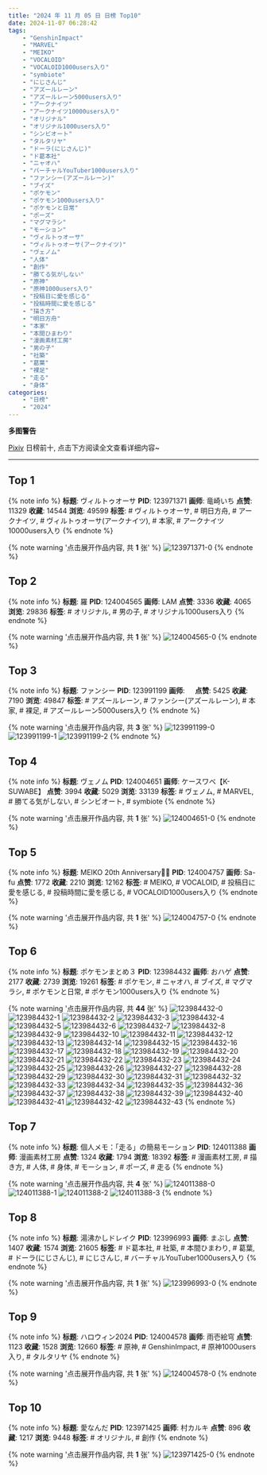 ```yaml
---
title: "2024 年 11 月 05 日 日榜 Top10"
date: 2024-11-07 06:28:42
tags:
    - "GenshinImpact"
    - "MARVEL"
    - "MEIKO"
    - "VOCALOID"
    - "VOCALOID1000users入り"
    - "symbiote"
    - "にじさんじ"
    - "アズールレーン"
    - "アズールレーン5000users入り"
    - "アークナイツ"
    - "アークナイツ10000users入り"
    - "オリジナル"
    - "オリジナル1000users入り"
    - "シンビオート"
    - "タルタリヤ"
    - "ドーラ(にじさんじ)"
    - "ド葛本社"
    - "ニャオハ"
    - "バーチャルYouTuber1000users入り"
    - "ファンシー(アズールレーン)"
    - "ブイズ"
    - "ポケモン"
    - "ポケモン1000users入り"
    - "ポケモンと日常"
    - "ポーズ"
    - "マグマラシ"
    - "モーション"
    - "ヴィルトゥオーサ"
    - "ヴィルトゥオーサ(アークナイツ)"
    - "ヴェノム"
    - "人体"
    - "創作"
    - "勝てる気がしない"
    - "原神"
    - "原神1000users入り"
    - "投稿日に愛を感じる"
    - "投稿時間に愛を感じる"
    - "描き方"
    - "明日方舟"
    - "本家"
    - "本間ひまわり"
    - "漫画素材工房"
    - "男の子"
    - "社築"
    - "葛葉"
    - "裸足"
    - "走る"
    - "身体"
categories:
    - "日榜"
    - "2024"
---
```


<i class="fa fa-triangle-exclamation"></i>**多图警告**<i class="fa fa-triangle-exclamation"></i>

[Pixiv](https://www.pixiv.net/) 日榜前十, 点击下方阅读全文查看详细内容~

<!-- more -->

---

## Top 1

{% note info %}
**标题**: ヴィルトゥオーサ
**PID**: 123971371 **画师**: 竜崎いち
**点赞**: 11329 **收藏**: 14544 **浏览**: 49599
**标签**: # ヴィルトゥオーサ, # 明日方舟, # アークナイツ, # ヴィルトゥオーサ(アークナイツ), # 本家, # アークナイツ10000users入り
{% endnote %}

{% note warning '点击展开作品内容, 共 **1** 张' %}
![123971371-0](https://i.pixiv.re/img-original/img/2024/11/04/00/00/15/123971371_p0.jpg)
{% endnote %}

## Top 2

{% note info %}
**标题**: 羅
**PID**: 124004565 **画师**: LAM
**点赞**: 3336 **收藏**: 4065 **浏览**: 29836
**标签**: # オリジナル, # 男の子, # オリジナル1000users入り
{% endnote %}

{% note warning '点击展开作品内容, 共 **1** 张' %}
![124004565-0](https://i.pixiv.re/img-original/img/2024/11/05/00/00/08/124004565_p0.jpg)
{% endnote %}

## Top 3

{% note info %}
**标题**: ファンシー
**PID**: 123991199 **画师**: ㅤ
**点赞**: 5425 **收藏**: 7190 **浏览**: 49847
**标签**: # アズールレーン, # ファンシー(アズールレーン), # 本家, # 裸足, # アズールレーン5000users入り
{% endnote %}

{% note warning '点击展开作品内容, 共 **3** 张' %}
![123991199-0](https://i.pixiv.re/img-original/img/2024/11/04/17/27/05/123991199_p0.png)
![123991199-1](https://i.pixiv.re/img-original/img/2024/11/04/17/27/05/123991199_p1.png)
![123991199-2](https://i.pixiv.re/img-original/img/2024/11/04/17/27/05/123991199_p2.png)
{% endnote %}

## Top 4

{% note info %}
**标题**: ヴェノム
**PID**: 124004651 **画师**: ケースワベ【K-SUWABE】
**点赞**: 3994 **收藏**: 5029 **浏览**: 33139
**标签**: # ヴェノム, # MARVEL, # 勝てる気がしない, # シンビオート, # symbiote
{% endnote %}

{% note warning '点击展开作品内容, 共 **1** 张' %}
![124004651-0](https://i.pixiv.re/img-original/img/2024/11/05/00/00/27/124004651_p0.jpg)
{% endnote %}

## Top 5

{% note info %}
**标题**: MEIKO 20th Anniversary🎂🎉
**PID**: 124004757 **画师**: Sa-fu
**点赞**: 1772 **收藏**: 2210 **浏览**: 12162
**标签**: # MEIKO, # VOCALOID, # 投稿日に愛を感じる, # 投稿時間に愛を感じる, # VOCALOID1000users入り
{% endnote %}

{% note warning '点击展开作品内容, 共 **1** 张' %}
![124004757-0](https://i.pixiv.re/img-original/img/2024/11/05/00/00/58/124004757_p0.jpg)
{% endnote %}

## Top 6

{% note info %}
**标题**: ポケモンまとめ３
**PID**: 123984432 **画师**: おハゲ
**点赞**: 2177 **收藏**: 2739 **浏览**: 19261
**标签**: # ポケモン, # ニャオハ, # ブイズ, # マグマラシ, # ポケモンと日常, # ポケモン1000users入り
{% endnote %}

{% note warning '点击展开作品内容, 共 **44** 张' %}
![123984432-0](https://i.pixiv.re/img-original/img/2024/11/04/12/08/06/123984432_p0.jpg)
![123984432-1](https://i.pixiv.re/img-original/img/2024/11/04/12/08/06/123984432_p1.jpg)
![123984432-2](https://i.pixiv.re/img-original/img/2024/11/04/12/08/06/123984432_p2.jpg)
![123984432-3](https://i.pixiv.re/img-original/img/2024/11/04/12/08/06/123984432_p3.jpg)
![123984432-4](https://i.pixiv.re/img-original/img/2024/11/04/12/08/06/123984432_p4.jpg)
![123984432-5](https://i.pixiv.re/img-original/img/2024/11/04/12/08/06/123984432_p5.jpg)
![123984432-6](https://i.pixiv.re/img-original/img/2024/11/04/12/08/06/123984432_p6.jpg)
![123984432-7](https://i.pixiv.re/img-original/img/2024/11/04/12/08/06/123984432_p7.jpg)
![123984432-8](https://i.pixiv.re/img-original/img/2024/11/04/12/08/06/123984432_p8.jpg)
![123984432-9](https://i.pixiv.re/img-original/img/2024/11/04/12/08/06/123984432_p9.jpg)
![123984432-10](https://i.pixiv.re/img-original/img/2024/11/04/12/08/06/123984432_p10.jpg)
![123984432-11](https://i.pixiv.re/img-original/img/2024/11/04/12/08/06/123984432_p11.jpg)
![123984432-12](https://i.pixiv.re/img-original/img/2024/11/04/12/08/06/123984432_p12.jpg)
![123984432-13](https://i.pixiv.re/img-original/img/2024/11/04/12/08/06/123984432_p13.jpg)
![123984432-14](https://i.pixiv.re/img-original/img/2024/11/04/12/08/06/123984432_p14.jpg)
![123984432-15](https://i.pixiv.re/img-original/img/2024/11/04/12/08/06/123984432_p15.jpg)
![123984432-16](https://i.pixiv.re/img-original/img/2024/11/04/12/08/06/123984432_p16.jpg)
![123984432-17](https://i.pixiv.re/img-original/img/2024/11/04/12/08/06/123984432_p17.jpg)
![123984432-18](https://i.pixiv.re/img-original/img/2024/11/04/12/08/06/123984432_p18.jpg)
![123984432-19](https://i.pixiv.re/img-original/img/2024/11/04/12/08/06/123984432_p19.jpg)
![123984432-20](https://i.pixiv.re/img-original/img/2024/11/04/12/08/06/123984432_p20.jpg)
![123984432-21](https://i.pixiv.re/img-original/img/2024/11/04/12/08/06/123984432_p21.jpg)
![123984432-22](https://i.pixiv.re/img-original/img/2024/11/04/12/08/06/123984432_p22.jpg)
![123984432-23](https://i.pixiv.re/img-original/img/2024/11/04/12/08/06/123984432_p23.jpg)
![123984432-24](https://i.pixiv.re/img-original/img/2024/11/04/12/08/06/123984432_p24.jpg)
![123984432-25](https://i.pixiv.re/img-original/img/2024/11/04/12/08/06/123984432_p25.jpg)
![123984432-26](https://i.pixiv.re/img-original/img/2024/11/04/12/08/06/123984432_p26.jpg)
![123984432-27](https://i.pixiv.re/img-original/img/2024/11/04/12/08/06/123984432_p27.jpg)
![123984432-28](https://i.pixiv.re/img-original/img/2024/11/04/12/08/06/123984432_p28.jpg)
![123984432-29](https://i.pixiv.re/img-original/img/2024/11/04/12/08/06/123984432_p29.jpg)
![123984432-30](https://i.pixiv.re/img-original/img/2024/11/04/12/08/06/123984432_p30.jpg)
![123984432-31](https://i.pixiv.re/img-original/img/2024/11/04/12/08/06/123984432_p31.jpg)
![123984432-32](https://i.pixiv.re/img-original/img/2024/11/04/12/08/06/123984432_p32.jpg)
![123984432-33](https://i.pixiv.re/img-original/img/2024/11/04/12/08/06/123984432_p33.jpg)
![123984432-34](https://i.pixiv.re/img-original/img/2024/11/04/12/08/06/123984432_p34.jpg)
![123984432-35](https://i.pixiv.re/img-original/img/2024/11/04/12/08/06/123984432_p35.jpg)
![123984432-36](https://i.pixiv.re/img-original/img/2024/11/04/12/08/06/123984432_p36.jpg)
![123984432-37](https://i.pixiv.re/img-original/img/2024/11/04/12/08/06/123984432_p37.jpg)
![123984432-38](https://i.pixiv.re/img-original/img/2024/11/04/12/08/06/123984432_p38.jpg)
![123984432-39](https://i.pixiv.re/img-original/img/2024/11/04/12/08/06/123984432_p39.jpg)
![123984432-40](https://i.pixiv.re/img-original/img/2024/11/04/12/08/06/123984432_p40.jpg)
![123984432-41](https://i.pixiv.re/img-original/img/2024/11/04/12/08/06/123984432_p41.jpg)
![123984432-42](https://i.pixiv.re/img-original/img/2024/11/04/12/08/06/123984432_p42.jpg)
![123984432-43](https://i.pixiv.re/img-original/img/2024/11/04/12/08/06/123984432_p43.jpg)
{% endnote %}

## Top 7

{% note info %}
**标题**: 個人メモ：「走る」の簡易モーション
**PID**: 124011388 **画师**: 漫画素材工房
**点赞**: 1324 **收藏**: 1794 **浏览**: 18392
**标签**: # 漫画素材工房, # 描き方, # 人体, # 身体, # モーション, # ポーズ, # 走る
{% endnote %}

{% note warning '点击展开作品内容, 共 **4** 张' %}
![124011388-0](https://i.pixiv.re/img-original/img/2024/11/05/06/00/07/124011388_p0.jpg)
![124011388-1](https://i.pixiv.re/img-original/img/2024/11/05/06/00/07/124011388_p1.jpg)
![124011388-2](https://i.pixiv.re/img-original/img/2024/11/05/06/00/07/124011388_p2.jpg)
![124011388-3](https://i.pixiv.re/img-original/img/2024/11/05/06/00/07/124011388_p3.jpg)
{% endnote %}

## Top 8

{% note info %}
**标题**: 湯沸かしドレイク
**PID**: 123996993 **画师**: まぶし
**点赞**: 1407 **收藏**: 1574 **浏览**: 21605
**标签**: # ド葛本社, # 社築, # 本間ひまわり, # 葛葉, # ドーラ(にじさんじ), # にじさんじ, # バーチャルYouTuber1000users入り
{% endnote %}

{% note warning '点击展开作品内容, 共 **1** 张' %}
![123996993-0](https://i.pixiv.re/img-original/img/2024/11/04/20/37/21/123996993_p0.jpg)
{% endnote %}

## Top 9

{% note info %}
**标题**: ハロウィン2024
**PID**: 124004578 **画师**: 雨壱絵穹
**点赞**: 1123 **收藏**: 1528 **浏览**: 12660
**标签**: # 原神, # GenshinImpact, # 原神1000users入り, # タルタリヤ
{% endnote %}

{% note warning '点击展开作品内容, 共 **1** 张' %}
![124004578-0](https://i.pixiv.re/img-original/img/2024/11/05/00/42/18/124004578_p0.jpg)
{% endnote %}

## Top 10

{% note info %}
**标题**: 愛なんだ
**PID**: 123971425 **画师**: 村カルキ
**点赞**: 896 **收藏**: 1217 **浏览**: 9448
**标签**: # オリジナル, # 創作
{% endnote %}

{% note warning '点击展开作品内容, 共 **1** 张' %}
![123971425-0](https://i.pixiv.re/img-original/img/2024/11/04/00/00/25/123971425_p0.jpg)
{% endnote %}
